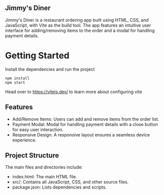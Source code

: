
## Jimmy's Diner
Jimmy's Diner is a restaurant ordering app built using HTML, CSS, and JavaScript, with Vite as the build tool. The app features an intuitive user interface for adding/removing items to the order and a modal for handling payment details.

# Getting Started
Install the dependencies and run the project
```
npm install
npm start
```

Head over to https://vitejs.dev/ to learn more about configuring vite

## Features
- Add/Remove Items: Users can add and remove items from the order list.
- Payment Modal: Modal for handling payment details with a close button for easy user interaction.
- Responsive Design: A responsive layout ensures a seamless device experience.

## Project Structure
The main files and directories include:

- index.html: The main HTML file.
- src/: Contains all JavaScript, CSS, and other source files.
- package.json: Lists dependencies and scripts.
